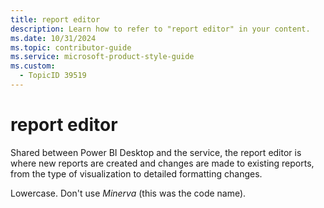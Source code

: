 ```yaml
---
title: report editor
description: Learn how to refer to "report editor" in your content.
ms.date: 10/31/2024
ms.topic: contributor-guide
ms.service: microsoft-product-style-guide
ms.custom:
  - TopicID 39519
---
```



# report editor

Shared between Power BI Desktop and the service, the report editor is where new reports are created and changes are made to existing reports, from the type of visualization to detailed formatting changes.  

Lowercase. Don't use *Minerva* (this was the code name).

